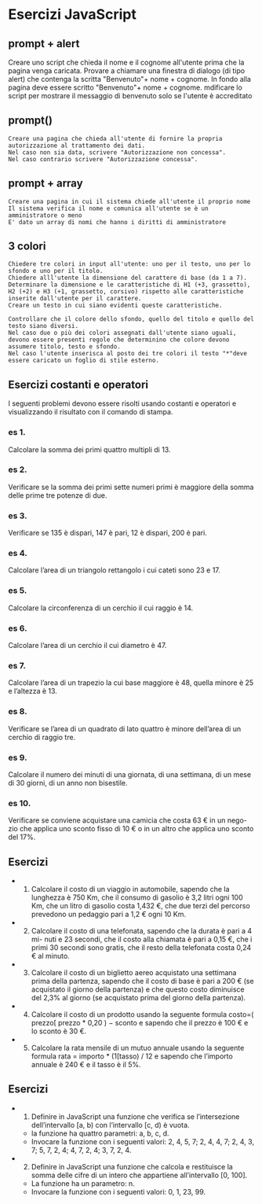 # Esercizi JavaScript

## prompt + alert
Creare uno script che chieda il nome e il cognome all'utente prima che la pagina venga caricata.
Provare a chiamare una finestra di dialogo (di tipo alert) che contenga la scritta "Benvenuto"+ nome + cognome.
In fondo alla pagina deve essere scritto "Benvenuto"+ nome + cognome.
mdificare lo script per mostrare il messaggio di benvenuto solo se l'utente è accreditato


## prompt()	

    Creare una pagina che chieda all'utente di fornire la propria autorizzazione al trattamento dei dati.
    Nel caso non sia data, scrivere "Autorizzazione non concessa".
    Nel caso contrario scrivere "Autorizzazione concessa".

	
## prompt + array 
    Creare una pagina in cui il sistema chiede all'utente il proprio nome
    Il sistema verifica il nome e comunica all'utente se è un amministratore o meno
    E' dato un array di nomi che hanno i diritti di amministratore

	
## 3 colori
    Chiedere tre colori in input all'utente: uno per il testo, uno per lo sfondo e uno per il titolo.
    Chiedere alll'utente la dimensione del carattere di base (da 1 a 7).
    Determinare la dimensione e le caratteristiche di H1 (+3, grassetto), H2 (+2) e H3 (+1, grassetto, corsivo) rispetto alle caratteristiche inserite dall'utente per il carattere.
    Creare un testo in cui siano evidenti queste caratteristiche.

    Controllare che il colore dello sfondo, quello del titolo e quello del testo siano diversi.
    Nel caso due o più dei colori assegnati dall'utente siano uguali, devono essere presenti regole che determinino che colore devono assumere titolo, testo e sfondo.
    Nel caso l'utente inserisca al posto dei tre colori il testo "*"deve essere caricato un foglio di stile esterno.

	

## Esercizi  costanti e operatori
I seguenti problemi devono essere risolti usando costanti e operatori e visualizzando il risultato con il comando di stampa.
### es 1. 
Calcolare la somma dei primi quattro multipli di 13.
### es 2. 
Verificare se la somma dei primi sette numeri primi è maggiore della somma delle prime tre potenze di due.
### es 3. 
Verificare se 135 è dispari, 147 è pari, 12 è dispari, 200 è pari.
### es 4. 
Calcolare l’area di un triangolo rettangolo i cui cateti sono 23 e 17.
### es 5. 
Calcolare la circonferenza di un cerchio il cui raggio è 14.
### es 6. 
Calcolare l’area di un cerchio il cui diametro è 47.
### es 7. 
Calcolare l’area di un trapezio la cui base maggiore è 48, quella minore è 25 e l’altezza è 13.
### es 8. 
Verificare se l’area di un quadrato di lato quattro è minore dell’area di un cerchio di raggio tre.
### es 9. 
Calcolare il numero dei minuti di una giornata, di una settimana, di un mese di 30 giorni, di un anno non bisestile.
### es 10. 
Verificare se conviene acquistare una camicia che costa 63 € in un nego- zio che applica uno sconto fisso di 10 € o in un altro che applica uno sconto del 17%.	


## Esercizi

* 1. Calcolare il costo di un viaggio in automobile, sapendo che la lunghezza è
750 Km, che il consumo di gasolio è 3,2 litri ogni 100 Km, che un litro di
gasolio costa 1,432 €, che due terzi del percorso prevedono un pedaggio
pari a 1,2 € ogni 10 Km.
* 2. Calcolare il costo di una telefonata, sapendo che la durata è pari a 4 mi-
nuti e 23 secondi, che il costo alla chiamata è pari a 0,15 €, che i primi 30
secondi sono gratis, che il resto della telefonata costa 0,24 € al minuto.
* 3. Calcolare il costo di un biglietto aereo acquistato una settimana prima
della partenza, sapendo che il costo di base è pari a 200 € (se acquistato
il giorno della partenza) e che questo costo diminuisce del 2,3% al giorno
(se acquistato prima del giorno della partenza).
* 4. Calcolare il costo di un prodotto usando la seguente formula
costo=( prezzo prezzo * 0,20 ) − sconto
e sapendo che il prezzo è 100 € e lo sconto è 30 €.
* 5. Calcolare la rata mensile di un mutuo annuale usando la seguente formula 
 rata = importo * (1tasso) / 12
e sapendo che l’importo annuale è 240 € e il tasso è il 5%.

## Esercizi
* 1. Definire in JavaScript una funzione che verifica se l’intersezione dell’intervallo [a, b) con l’intervallo [c, d) è vuota.
    * la funzione ha quattro parametri: a, b, c, d.
    * Invocare la funzione con i seguenti valori: 2, 4, 5, 7; 2, 4, 4, 7; 2, 4, 3, 7; 5,
7, 2, 4; 4, 7, 2, 4; 3, 7, 2, 4.
* 2. Definire in JavaScript una funzione che calcola e restituisce la somma delle cifre di un intero che appartiene all’intervallo [0, 100].
    * La funzione ha un parametro: n.
    * Invocare la funzione con i seguenti valori: 0, 1, 23, 99.